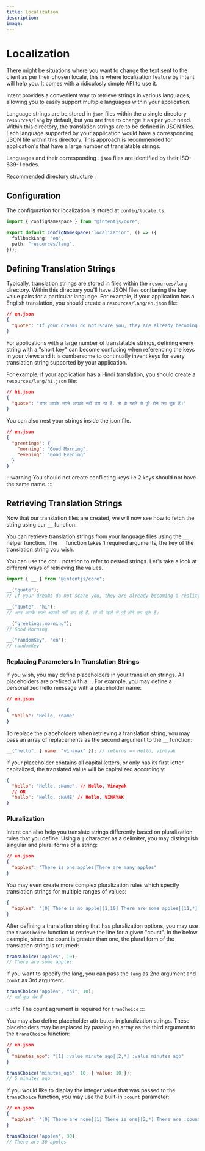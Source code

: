 ```yaml
---
title: Localization
description:
image:
---
```


# Localization

There might be situations where you want to change the text sent to the client as per their chosen locale, this is where localization feature by Intent will help you. It comes with a ridiculosly simple API to use it.

Intent provides a convenient way to retrieve strings in various languages, allowing you to easily support multiple languages within your application.

Language strings are be stored in `json` files within the a single directory `resources/lang` by default, but you are free to change it as per your need. Within this directory, the translation strings are to be defined in JSON files. Each language supported by your application would have a corresponding JSON file within this directory. This approach is recommended for application's that have a large number of translatable strings.

Languages and their corresponding `.json` files are identified by their <Link href="https://en.wikipedia.org/wiki/List_of_ISO_639-1_codes" className='text-primary'>ISO-639-1</Link> codes.

Recommended directory structure :

<FileTree>
  <FileTree.Folder name="resources" defaultOpen>
    <FileTree.Folder name="lang" defaultOpen>
      <FileTree.File name="en.json" />
      <FileTree.File name="hi.json" />
    </FileTree.Folder>
  </FileTree.Folder>
</FileTree>

## Configuration

The configuration for localization is stored at `config/locale.ts`.

```ts
import { configNamespace } from "@intentjs/core";

export default configNamespace("localization", () => ({
  fallbackLang: "en",
  path: "resources/lang",
}));
```

## Defining Translation Strings

Typically, translation strings are stored in files within the `resources/lang` directory. Within this directory you'll have JSON files contianing the key value pairs for a particular language.
For example, if your application has a English translation, you should create a `resources/lang/en.json` file:

```json
// en.json
{
  "quote": "If your dreams do not scare you, they are already becoming a reality."
}
```

For applications with a large number of translatable strings, defining every string with a "short key" can become confusing when referencing the keys in your views and it is cumbersome to continually invent keys for every translation string supported by your application.

For example, if your application has a Hindi translation, you should create a `resources/lang/hi.json` file:

```json
// hi.json
{
  "quote": "अगर आपके सपने आपको नहीं डरा रहे हैं, तो वो पहले से पुरे होने लग चुके हैं।"
}
```

You can also nest your strings inside the json file.

```json
// en.json
{
  "greetings": {
    "morning": "Good Morning",
    "evening": "Good Evening"
  }
}
```

:::warning
You should not create conflicting keys i.e 2 keys should not have the same name.
:::

## Retrieving Translation Strings

Now that our translation files are created, we will now see how to fetch the string using our `__` function.

You can retrieve translation strings from your language files using the `__` helper function. The `__` function takes 1 required arguments, the key of the translation string you wish.

You can use the dot `.` notation to refer to nested strings. Let's take a look at different ways of retrieving the values.

```ts
import { __ } from "@intentjs/core";

__("quote");
// If your dreams do not scare you, they are already becoming a reality.

__("quote", "hi");
// अगर आपके सपने आपको नहीं डरा रहे हैं, तो वो पहले से पुरे होने लग चुके हैं।

__("greetings.morning");
// Good Morning

__("randomKey", "en");
// randomKey
```

### Replacing Parameters In Translation Strings

If you wish, you may define placeholders in your translation strings. All placeholders are prefixed with a `:`. For example, you may define a personalized hello message with a placeholder name:

```json
// en.json

{
  "hello": "Hello, :name"
}
```

To replace the placeholders when retrieving a translation string, you may pass an array of replacements as the second argument to the `__` function:

```javascript
__("hello", { name: "vinayak" }); // returns => Hello, vinayak
```

If your placeholder contains all capital letters, or only has its first letter capitalized, the translated value will be capitalized accordingly:

```json
{
  "hello": "Hello, :Name", // Hello, Vinayak
  // OR
  "hello": "Hello, :NAME" // Hello, VINAYAK
}
```

### Pluralization

Intent can also help you translate strings differently based on pluralization rules that you define. Using a `|` character as a delimiter, you may distinguish singular and plural forms of a string:

```json
// en.json
{
  "apples": "There is one apples|There are many apples"
}
```

You may even create more complex pluralization rules which specify translation strings for multiple ranges of values:

```json
{
  "apples": "[0] There is no apple|[1,10] There are some apples|[11,*] There are many apples"
}
```

After defining a translation string that has pluralization options, you may use the `transChoice` function to retrieve the line for a given "count".
In the below example, since the count is greater than one, the plural form of the translation string is returned:

```ts
transChoice("apples", 10);
// There are some apples
```

If you want to specify the lang, you can pass the `lang` as 2nd argument and `count` as 3rd argument.

```ts
transChoice("apples", "hi", 10);
// वहाँ कुछ सेब हैं
```

:::info
The count agrument is required for `tranChoice`
:::

You may also define placeholder attributes in pluralization strings. These placeholders may be replaced by passing an array as the third argument to the `transChoice` function:

```json
// en.json
{
  "minutes_ago": "[1] :value minute ago|[2,*] :value minutes ago"
}
```

```javascript
transChoice("minutes_ago", 10, { value: 10 });
// 5 minutes ago
```

If you would like to display the integer value that was passed to the `transChoice` function, you may use the built-in `:count` parameter:

```json
// en.json
{
  "apples": "[0] There are none|[1] There is one|[2,*] There are :count apples"
}
```

```javascript
transChoice("apples", 30);
// There are 30 apples
```
